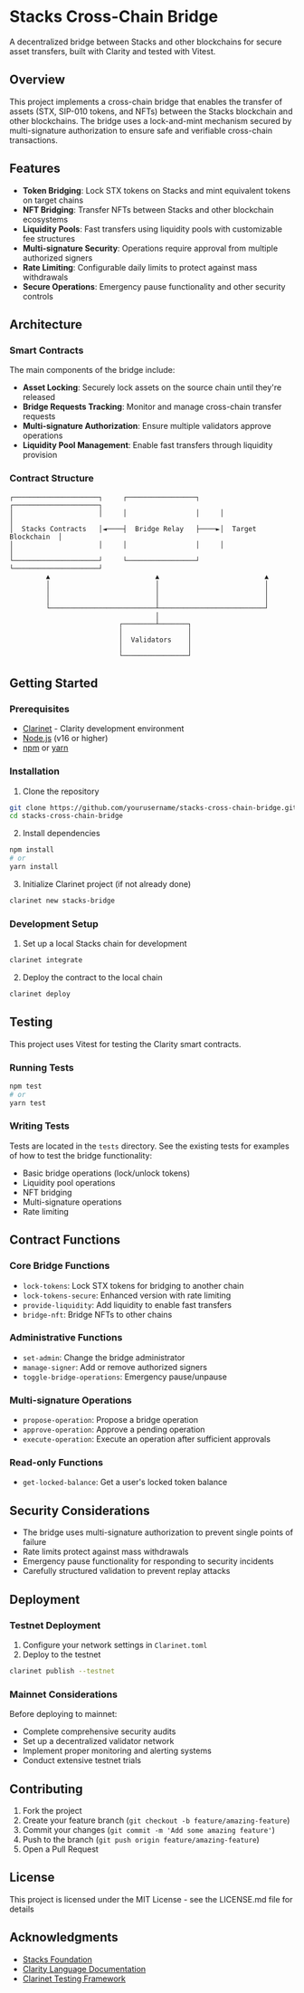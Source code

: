 # Stacks Cross-Chain Bridge

A decentralized bridge between Stacks and other blockchains for secure asset transfers, built with Clarity and tested with Vitest.

## Overview

This project implements a cross-chain bridge that enables the transfer of assets (STX, SIP-010 tokens, and NFTs) between the Stacks blockchain and other blockchains. The bridge uses a lock-and-mint mechanism secured by multi-signature authorization to ensure safe and verifiable cross-chain transactions.

## Features

- **Token Bridging**: Lock STX tokens on Stacks and mint equivalent tokens on target chains
- **NFT Bridging**: Transfer NFTs between Stacks and other blockchain ecosystems
- **Liquidity Pools**: Fast transfers using liquidity pools with customizable fee structures
- **Multi-signature Security**: Operations require approval from multiple authorized signers 
- **Rate Limiting**: Configurable daily limits to protect against mass withdrawals
- **Secure Operations**: Emergency pause functionality and other security controls

## Architecture

### Smart Contracts

The main components of the bridge include:

- **Asset Locking**: Securely lock assets on the source chain until they're released
- **Bridge Requests Tracking**: Monitor and manage cross-chain transfer requests
- **Multi-signature Authorization**: Ensure multiple validators approve operations
- **Liquidity Pool Management**: Enable fast transfers through liquidity provision

### Contract Structure

```
┌─────────────────────┐     ┌─────────────────┐     ┌─────────────────────┐
│                     │     │                 │     │                     │
│  Stacks Contracts   │◄────┤  Bridge Relay   ├────►│  Target Blockchain  │
│                     │     │                 │     │                     │
└─────────────────────┘     └─────────────────┘     └─────────────────────┘
         ▲                          ▲                          ▲
         │                          │                          │
         │                          │                          │
         │                          │                          │
         └──────────────────────────┴──────────────────────────┘
                                    │
                           ┌────────┴───────┐
                           │                │
                           │  Validators    │
                           │                │
                           └────────────────┘
```

## Getting Started

### Prerequisites

- [Clarinet](https://github.com/hirosystems/clarinet) - Clarity development environment
- [Node.js](https://nodejs.org/) (v16 or higher)
- [npm](https://www.npmjs.com/) or [yarn](https://yarnpkg.com/)

### Installation

1. Clone the repository
```bash
git clone https://github.com/yourusername/stacks-cross-chain-bridge.git
cd stacks-cross-chain-bridge
```

2. Install dependencies
```bash
npm install
# or
yarn install
```

3. Initialize Clarinet project (if not already done)
```bash
clarinet new stacks-bridge
```

### Development Setup

1. Set up a local Stacks chain for development
```bash
clarinet integrate
```

2. Deploy the contract to the local chain
```bash
clarinet deploy
```

## Testing

This project uses Vitest for testing the Clarity smart contracts.

### Running Tests

```bash
npm test
# or
yarn test
```

### Writing Tests

Tests are located in the `tests` directory. See the existing tests for examples of how to test the bridge functionality:

- Basic bridge operations (lock/unlock tokens)
- Liquidity pool operations
- NFT bridging
- Multi-signature operations
- Rate limiting

## Contract Functions

### Core Bridge Functions

- `lock-tokens`: Lock STX tokens for bridging to another chain
- `lock-tokens-secure`: Enhanced version with rate limiting
- `provide-liquidity`: Add liquidity to enable fast transfers
- `bridge-nft`: Bridge NFTs to other chains

### Administrative Functions

- `set-admin`: Change the bridge administrator
- `manage-signer`: Add or remove authorized signers
- `toggle-bridge-operations`: Emergency pause/unpause

### Multi-signature Operations

- `propose-operation`: Propose a bridge operation
- `approve-operation`: Approve a pending operation
- `execute-operation`: Execute an operation after sufficient approvals

### Read-only Functions

- `get-locked-balance`: Get a user's locked token balance

## Security Considerations

- The bridge uses multi-signature authorization to prevent single points of failure
- Rate limits protect against mass withdrawals
- Emergency pause functionality for responding to security incidents
- Carefully structured validation to prevent replay attacks

## Deployment

### Testnet Deployment

1. Configure your network settings in `Clarinet.toml`
2. Deploy to the testnet
```bash
clarinet publish --testnet
```

### Mainnet Considerations

Before deploying to mainnet:
- Complete comprehensive security audits
- Set up a decentralized validator network
- Implement proper monitoring and alerting systems
- Conduct extensive testnet trials

## Contributing

1. Fork the project
2. Create your feature branch (`git checkout -b feature/amazing-feature`)
3. Commit your changes (`git commit -m 'Add some amazing feature'`)
4. Push to the branch (`git push origin feature/amazing-feature`)
5. Open a Pull Request

## License

This project is licensed under the MIT License - see the LICENSE.md file for details

## Acknowledgments

- [Stacks Foundation](https://stacks.org/)
- [Clarity Language Documentation](https://docs.stacks.co/docs/clarity/)
- [Clarinet Testing Framework](https://github.com/hirosystems/clarinet)
